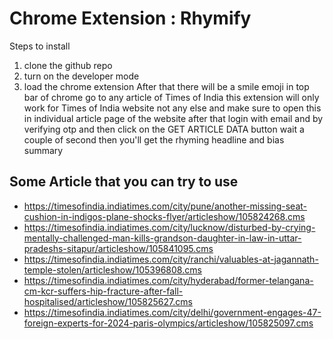 # Chrome Extension : Rhymify
Steps to install
1. clone the github repo
2. turn on the developer mode
3. load the chrome extension
After that there will be a smile emoji in top bar of chrome go to any article of Times of India this extension will only work for Times of India website not any else and make sure to open this in individual article page of the website after that login with email and by verifying otp and then click on the GET ARTICLE DATA button wait a couple of second then you'll get the rhyming headline and bias summary

## Some Article that you can try to use
- https://timesofindia.indiatimes.com/city/pune/another-missing-seat-cushion-in-indigos-plane-shocks-flyer/articleshow/105824268.cms
- https://timesofindia.indiatimes.com/city/lucknow/disturbed-by-crying-mentally-challenged-man-kills-grandson-daughter-in-law-in-uttar-pradeshs-sitapur/articleshow/105841095.cms
- https://timesofindia.indiatimes.com/city/ranchi/valuables-at-jagannath-temple-stolen/articleshow/105396808.cms
- https://timesofindia.indiatimes.com/city/hyderabad/former-telangana-cm-kcr-suffers-hip-fracture-after-fall-hospitalised/articleshow/105825627.cms
- https://timesofindia.indiatimes.com/city/delhi/government-engages-47-foreign-experts-for-2024-paris-olympics/articleshow/105825097.cms
